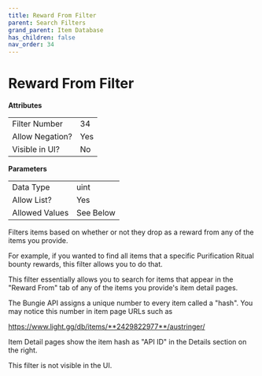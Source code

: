 ```yaml
---
title: Reward From Filter
parent: Search Filters
grand_parent: Item Database
has_children: false
nav_order: 34
---
```


# Reward From Filter

**Attributes**

<table>
<tr><td>Filter Number</td><td>34</td></tr>
<tr><td>Allow Negation?</td><td>Yes</td></tr>
<tr><td>Visible in UI?</td><td>No</td></tr>
</table>

**Parameters**

<table>
<tr><td>Data Type</td><td>uint</td></tr>
<tr><td>Allow List?</td><td>Yes</td></tr>
<tr><td>Allowed Values</td><td>See Below</td></tr>
</table>

Filters items based on whether or not they drop as a reward from any of the items you provide.

For example, if you wanted to find all items that a specific Purification Ritual bounty rewards, this filter allows you to do that.

This filter essentially allows you to search for items that appear in the "Reward From" tab of any of the items you provide's item detail pages. 

The Bungie API assigns a unique number to every item called a "hash". You may notice this number in item page URLs such as 

https://www.light.gg/db/items/**2429822977**/austringer/

Item Detail pages show the item hash as "API ID" in the Details section on the right.

This filter is not visible in the UI.

